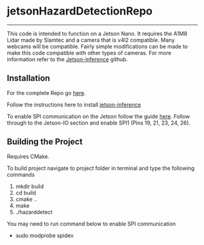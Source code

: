 # jetsonHazardDetectionRepo
***
This code is intended to function on a Jetson Nano. It requires the A1M8 Lidar made by Slamtec and a camera that is v4l2 compatible. Many webcams will be compatible. Fairly simple modifications can be made to make this code compatible with other types of cameras. For more information refer to the [Jetson-inference](https://github.com/dusty-nv/jetson-inference) github. 

## Installation

For the complete Repo go [here](https://github.com/pontred/jetsonHazardDetectionRepo).  

Follow the instructions here to install [jetson-inference](https://github.com/dusty-nv/jetson-inference/blob/master/docs/building-repo-2.md)

To enable SPI communication on the Jetson follow the guide [here](https://jetsonhacks.com/2020/05/04/spi-on-jetson-using-jetson-io/). Follow through to the Jetson-IO section and enable SPI1 (Pins 19, 21, 23, 24, 26).

## Building the Project

Requires CMake. 

To build project navigate to project folder in terminal and type the following commands
1. mkdir build
2. cd build
3. cmake ..
4. make
5. ./hazarddetect

You may need to run command below to enable SPI communication
- sudo modprobe spidev

